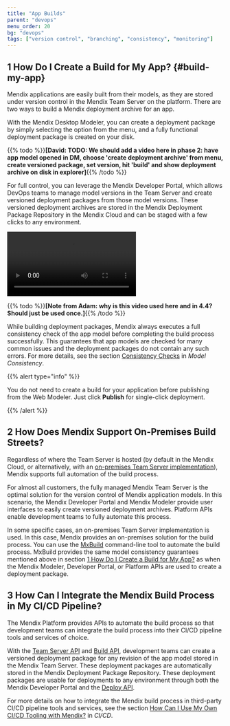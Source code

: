 ```yaml
---
title: "App Builds"
parent: "devops"
menu_order: 20
bg: "devops"
tags: ["version control", "branching", "consistency", "monitoring"]
---
```


## 1 How Do I Create a Build for My App? {#build-my-app}

Mendix applications are easily built from their models, as they are stored under version control in the Mendix Team Server on the platform. There are two ways to build a Mendix deployment archive for an app.

With the Mendix Desktop Modeler, you can create a deployment package by simply selecting the option from the menu, and a fully functional deployment package is created on your disk.

{{% todo %}}**[David: TODO: We should add a video here in phase 2: have app model opened in DM, choose 'create deployment archive' from menu, create versioned package, set version, hit 'build' and show deployment archive on disk in explorer]**{{% /todo %}}

For full control, you can leverage the Mendix Developer Portal, which allows DevOps teams to manage model versions in the Team Server and create versioned deployment packages from those model versions. These versioned deployment archives are stored in the Mendix Deployment Package Repository in the Mendix Cloud and can be staged with a few clicks to any environment.

<video controls src="attachments/DO_BuildingRevisionFromCloudPortal.mp4">Create a versioned deployment package from the Mendix Developer Portal</video>

{{% todo %}}**[Note from Adam: why is this video used here and in 4.4? Should just be used once.]**{{% /todo %}}

While building deployment packages, Mendix always executes a full consistency check of the app model before completing the build process successfully. This guarantees that app models are checked for many common issues and the deployment packages do not contain any such errors. For more details, see the section [Consistency Checks](model-consistency#consistency-checks) in *Model Consistency*.

{{% alert type="info" %}}

You do not need to create a build for your application before publishing from the Web Modeler. Just click **Publish** for single-click deployment.

{{% /alert %}}

## 2 How Does Mendix Support On-Premises Build Streets?

Regardless of where the Team Server is hosted (by default in the Mendix Cloud, or alternatively, with an [on-premises Team Server implementation](version-control#ts-on-prem)), Mendix supports full automation of the build process.

For almost all customers, the fully managed Mendix Team Server is the optimal solution for the version control of Mendix application models. In this scenario, the Mendix Developer Portal and Mendix Modeler provide user interfaces to easily create versioned deployment archives. Platform APIs enable development teams to fully automate this process.

In some specific cases, an on-premises Team Server implementation is used. In this case, Mendix provides an on-premises solution for the build process. You can use the [MxBuild](https://docs.mendix.com/refguide/mxbuild) command-line tool to automate the build process. MxBuild provides the same model consistency guarantees mentioned above in section [1 How Do I Create a Build for My App?](#build-my-app) as when the Mendix Modeler, Developer Portal, or Platform APIs are used to create a deployment package.

## 3 How Can I Integrate the Mendix Build Process in My CI/CD Pipeline?

The Mendix Platform provides APIs to automate the build process so that development teams can integrate the build process into their CI/CD pipeline tools and services of choice.

With the [Team Server API](https://docs.mendix.com/apidocs-mxsdk/apidocs/team-server-api) and [Build API](https://docs.mendix.com/apidocs-mxsdk/apidocs/build-api), development teams can create a versioned deployment package for any revision of the app model stored in the Mendix Team Server. These deployment packages are automatically stored in the Mendix Deployment Package Repository. These deployment packages are usable for deployments to any environment through both the Mendix Developer Portal and the [Deploy API](https://docs.mendix.com/apidocs-mxsdk/apidocs/deploy-api).

For more details on how to integrate the Mendix build process in third-party CI/CD pipeline tools and services, see the section [How Can I Use My Own CI/CD Tooling with Mendix?](cicd#cicd-other-tools) in *CI/CD*.
